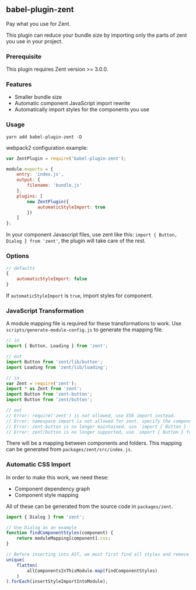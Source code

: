 ## babel-plugin-zent

Pay what you use for Zent.

This plugin can reduce your bundle size by importing only the parts of zent you use in your project.

### Prerequisite

This plugin requires Zent version >= 3.0.0.

### Features

- Smaller bundle size
- Automatic component JavaScript import rewrite
- Automatically import styles for the components you use

### Usage

`yarn add babel-plugin-zent -D`

webpack2 configuration example:

```js
var ZentPlugin = require('babel-plugin-zent');

module.exports = {
	entry: 'index.js',
	output: {
		filename: 'bundle.js'
	},
	plugins: [
		new ZentPlugin({
			automaticStyleImport: true
		})
	]
};
```

In your component Javascript files, use zent like this: `import { Button, Dialog } from 'zent'`, the plugin will take care of the rest.

### Options

```js
// defaults
{
	automaticStyleImport: false
}
```

If `automaticStyleImport` is `true`, import styles for component.


### JavaScript Transformation

A module mapping file is required for these transformations to work. Use `scripts/generate-module-config.js` to generate the mapping file.

```js
// in
import { Button, Loading } from 'zent';

// out
import Button from 'zent/lib/button';
import Loading from 'zent/lib/loading';
```

```js
// in
var Zent = require('zent');
import * as Zent from 'zent';
import Button from 'zent-button';
import Button from 'zent/button';

// out
// Error: require('zent') is not allowed, use ES6 import instead.
// Error: namespace import is not allowed for zent, specify the components you need.
// Error: zent-button is no longer maintained, use `import { Button } from 'zent'` instead.
// Error: zent/button is no longer supported, use `import { Button } from 'zent'` instead.
```

There will be a mapping between components and folders. This mapping can be generated from `packages/zent/src/index.js`.

### Automatic CSS Import

In order to make this work, we need these:

- Component dependency graph
- Component style mapping

All of these can be generated from the source code in `packages/zent`.

```js
import { Dialog } from 'zent';
```

```js
// Use Dialog as an example
function findComponentStyles(component) {
	return moduleMapping[component].css;
}

// Before inserting into AST, we must first find all styles and remove duplicates.
unique(
	flatten(
		allComponentsInThisModule.map(findComponentStyles)
	)
).forEach(insertStyleImportIntoModule);
```
